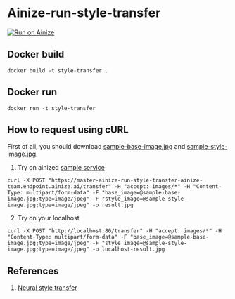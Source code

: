 # Ainize-run-style-transfer

[![Run on Ainize](https://ainize.ai/static/images/run_on_ainize_button.svg)](https://ainize.ai/ainize-team/ainize-run-style-transfer)

## Docker build
```
docker build -t style-transfer .
```

## Docker run
```
docker run -t style-transfer
```


## How to request using cURL

First of all, you should download [sample-base-image.jpg](https://raw.githubusercontent.com/ainize-team/ainize-run-style-transfer/master/images/sample-base-image.jpg) and [sample-style-image.jpg](https://raw.githubusercontent.com/ainize-team/ainize-run-style-transfer/master/images/sample-style-image.jpg).

1. Try on ainized [sample service](https://ainize.ai/ainize-team/ainize-run-style-transfer)
```
curl -X POST "https://master-ainize-run-style-transfer-ainize-team.endpoint.ainize.ai/transfer" -H "accept: images/*" -H "Content-Type: multipart/form-data" -F "base_image=@sample-base-image.jpg;type=image/jpeg" -F "style_image=@sample-style-image.jpg;type=image/jpeg" -o result.jpg
```

2. Try on your localhost
```
curl -X POST "http://localhost:80/transfer" -H "accept: images/*" -H "Content-Type: multipart/form-data" -F "base_image=@sample-base-image.jpg;type=image/jpeg" -F "style_image=@sample-style-image.jpg;type=image/jpeg" -o localhost-result.jpg
```

## References
1. [Neural style transfer](https://www.tensorflow.org/tutorials/generative/style_transfer)
